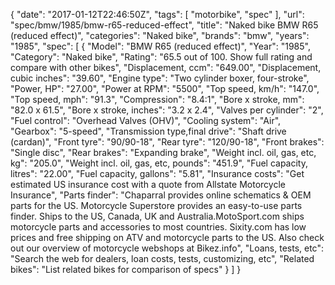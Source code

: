 {
    "date": "2017-01-12T22:46:50Z",
    "tags": [
        "motorbike",
        "spec"
    ],
    "url": "spec\/bmw\/1985\/bmw-r65-reduced-effect",
    "title": "Naked bike BMW R65 (reduced effect)",
    "categories": "Naked bike",
    "brands": "bmw",
    "years": "1985",
    "spec": [
        {
            "Model": "BMW R65 (reduced effect)",
            "Year": "1985",
            "Category": "Naked bike",
            "Rating": "65.5 out of 100. Show full rating and compare with other bikes",
            "Displacement, ccm": "649.00",
            "Displacement, cubic inches": "39.60",
            "Engine type": "Two cylinder boxer, four-stroke",
            "Power, HP": "27.00",
            "Power at RPM": "5500",
            "Top speed, km\/h": "147.0",
            "Top speed, mph": "91.3",
            "Compression": "8.4:1",
            "Bore x stroke, mm": "82.0 x 61.5",
            "Bore x stroke, inches": "3.2 x 2.4",
            "Valves per cylinder": "2",
            "Fuel control": "Overhead Valves (OHV)",
            "Cooling system": "Air",
            "Gearbox": "5-speed",
            "Transmission type,final drive": "Shaft drive (cardan)",
            "Front tyre": "90\/90-18",
            "Rear tyre": "120\/90-18",
            "Front brakes": "Single disc",
            "Rear brakes": "Expanding brake",
            "Weight incl. oil, gas, etc, kg": "205.0",
            "Weight incl. oil, gas, etc, pounds": "451.9",
            "Fuel capacity, litres": "22.00",
            "Fuel capacity, gallons": "5.81",
            "Insurance costs": "Get estimated US insurance cost with a quote from Allstate Motorcycle Insurance",
            "Parts finder": "Chaparral provides online schematics & OEM parts for the US.   Motorcycle Superstore provides an easy-to-use parts finder. Ships to the US, Canada, UK and Australia.MotoSport.com ships motorcycle parts and accessories to most countries.    Sixity.com has low prices and free shipping on ATV and motorcycle parts to the US. Also check out our overview of motorcycle webshops at Bikez.info",
            "Loans, tests, etc": "Search the web for dealers, loan costs, tests, customizing, etc",
            "Related bikes": "List related bikes for comparison of specs"
        }
    ]
}